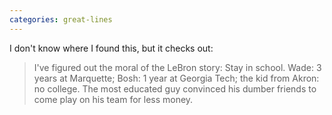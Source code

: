 ```yaml
---
categories: great-lines
---
```


I don't know where I found this, but it checks out:

> I've figured out the moral of the LeBron story: Stay in school. Wade: 3 years at Marquette; Bosh: 1 year at Georgia Tech; the kid from Akron: no college. The most educated guy convinced his dumber friends to come play on his team for less money.